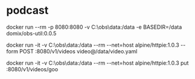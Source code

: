 # podcast

docker run --rm -p 8080:8080 -v C:\obs\data:/data -e BASEDIR=/data domix/obs-util:0.0.5

docker run -it -v C:\obs\data:/data --rm --net=host alpine/httpie:1.0.3  --form POST :8080/v1/videos video@/data/video.yaml 


docker run -it -v C:\obs\data:/data --rm --net=host alpine/httpie:1.0.3 put :8080/v1/videos/goo